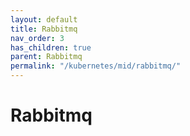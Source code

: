 ```yaml
---
layout: default
title: Rabbitmq
nav_order: 3
has_children: true
parent: Rabbitmq
permalink: "/kubernetes/mid/rabbitmq/"
---
```


# Rabbitmq
